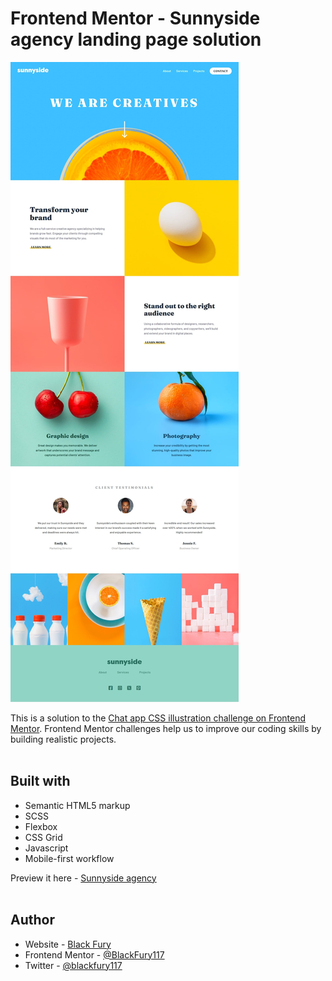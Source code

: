 # Frontend Mentor - Sunnyside agency landing page solution

![Design preview for the Sunnyside agency landing page coding challenge](./design/screenshot-of-my-work.jpg) <br>

This is a solution to the [Chat app CSS illustration challenge on Frontend Mentor](https://www.frontendmentor.io/solutions/sunnyside-agency-landing-page-solution-rpA6XabFmB). Frontend Mentor challenges help us to improve our coding skills by building realistic projects. <br><br>

## Built with

- Semantic HTML5 markup
- SCSS
- Flexbox
- CSS Grid
- Javascript
- Mobile-first workflow

Preview it here - [Sunnyside agency](https://agency-sunnyside-landing-page.netlify.app/) <br><br>

## Author

- Website - [Black Fury](https://blackfury117.github.io/)
- Frontend Mentor - [@BlackFury117](https://www.frontendmentor.io/profile/BlackFury117)
- Twitter - [@blackfury117](https://www.twitter.com/blackfury117)